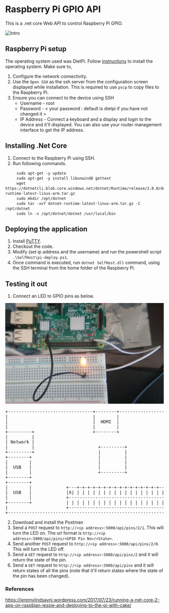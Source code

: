 # Raspberry Pi GPIO API

This is a .net core Web API to control Raspberry Pi GPIO.

![Intro](https://github.com/Adipa-G/IOT/blob/master/GpioWebApi/images/intro.gif)


## Raspberry Pi setup

The operating system used was DietPi. Follow [instructions](https://dietpi.com/phpbb/viewtopic.php?f=8&t=9#p9) to install the operating system. Make sure to,

1. Configure the network connectivity.
2. Use the `Open SSH` as the ssh server from the configuration screen displayed while installation. This is required to use `pscp` to copy files to the Raspberry Pi.
3. Ensure you can connect to the device using SSH
     * Username - root
     * Password - < your password : default is dietpi if you have not changed it >
     * IP Address - Connect a keyboard and a display and login to the device and it'll displayed. You can also use your router management interface to get the IP address.

## Installing .Net Core

1. Connect to the Raspberry Pi using SSH.
2. Run following commands.

```
     sudo apt-get -y update
     sudo apt-get -y install libunwind8 gettext
     wget https://dotnetcli.blob.core.windows.net/dotnet/Runtime/release/2.0.0/dotnet-runtime-latest-linux-arm.tar.gz
     sudo mkdir /opt/dotnet
     sudo tar -xvf dotnet-runtime-latest-linux-arm.tar.gz -C /opt/dotnet
     sudo ln -s /opt/dotnet/dotnet /usr/local/bin
```

## Deploying the application

1. Install [PuTTY](https://www.putty.org/).
2. Checkout the code.
3. Modify (set ip address and the username) and run the powershell script `.\SelfHost\pi-deploy.ps1`. 
4. Once command is executed, run `dotnet SelfHost.dll` command, using the SSH terminal from the home folder of the Raspberry Pi.


## Testing it out

1. Connect an LED to GPIO pins as below.

![Intro](https://github.com/Adipa-G/IOT/blob/master/GpioWebApi/images/wiring.JPG)

<pre>
+--------------------------------+--------+----------------------+
|                                |        |                      |
|                                |  HDMI  |                      |
|                                |        |                      |
+---------+                      +--------+                      |
|         |                                                      |
| Network |                                                      |
|         |                        +---------+                   |
+---------+                        |         |                   |
+--------+                         |         |                   |
|        |                         |         |                   |
|  USB   |                         |         |                   |
|        |                         +---------+                   |
+--------+                                                       |
+--------+                                                       |
|        |             +---+-+-+-+-+-+-+-+-+-+-+-+-+-+-+-+-----+ |
|  USB   |             |X| | | | | | | | | | | | | | | | | |X| | |
|        |             +---------------------------------------+ |
+--------+             | | | | | | | | | | | | | | | | | | | | | |
|                      +---------------------------------------+ |
+----------------------------------------------------------------+
</pre>


2. Download and install the Postman
3. Send a `POST` request to `http://<ip address>:5000/api/pins/2/1`. This will turn the LED on. The url format is  `http://<ip address>:5000/api/pins/<GPIO Pin No>/<State>`. 
4. Send another `POST` request to `http://<ip address>:5000/api/pins/2/0`. This will turn the LED off.
5. Send a `GET` request to `http://<ip address>:5000/api/pins/2` and it will return the state of the pin.
6. Send a `GET` request to `http://<ip address>:5000/api/pins` and it will return states of all the pins (note that it'll return states where the state of the pin has been changed).



### References

https://jeremylindsayni.wordpress.com/2017/07/23/running-a-net-core-2-app-on-raspbian-jessie-and-deploying-to-the-pi-with-cake/
